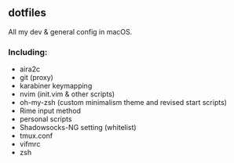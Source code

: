 ## dotfiles
All my dev &amp; general config in macOS.
### Including:
* aira2c
* git (proxy)
* karabiner keymapping
* nvim (init.vim & other scripts)
* oh-my-zsh (custom minimalism theme and revised start scripts)
* Rime input method
* personal scripts 
* Shadowsocks-NG setting (whitelist)
* tmux.conf
* vifmrc
* zsh
